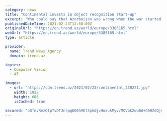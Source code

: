 ```yaml
---
category: news
title: "Continental invests in object recognition start-up"
excerpt: "Who could say that Azerbaijan was wrong when the war started? - President Aliyev Politics 6 March 14:34 New stage already evident in economic sphere, period of transparency, precision, when ..."
publishedDateTime: 2021-02-23T12:58:00Z
originalUrl: "https://en.trend.az/world/europe/3385165.html"
webUrl: "https://en.trend.az/world/europe/3385165.html"
type: article

provider:
  name: Trend News Agency
  domain: trend.az

topics:
  - Computer Vision
  - AI

images:
  - url: "https://cdn.trend.az/2021/02/23/continental_230221.jpg"
    width: 1022
    height: 686
    isCached: true

secured: "oBfnvRezQlpTvDTJnrpgWQ6h9Et3phdjvHoxukMyv/MOVbk2wu0d+G5HZdQjsQapu5TxC5nKo0YOSNE357xZJ/ARySmNnJhWvraE0VfEMkSJ5RwwYyrPnSx5WU3FCdq6Elr9/4oVnas4Wa/vJI51BWjEwNZKKnnimLRvrYvr6C2ynUpjSsidW80tNwh/pFmdS3bZIarM7JbgOd+Ya002I4/b7iRostubkSFXPu3gDY3gOVUwcYGoUXctads8Ygl8qy5rUA3/ZIalTYNLpg21WqH0kKdv1rSt04d37GzRPhTru+gfr6+k0Zs8Z+jiccgfeJE9TjFgV9kEYWVM2yNdvkdedtKHr073r5eC2WNZp4w=;jfQlglyj7LDwW4HgNtu5vw=="
---
```


